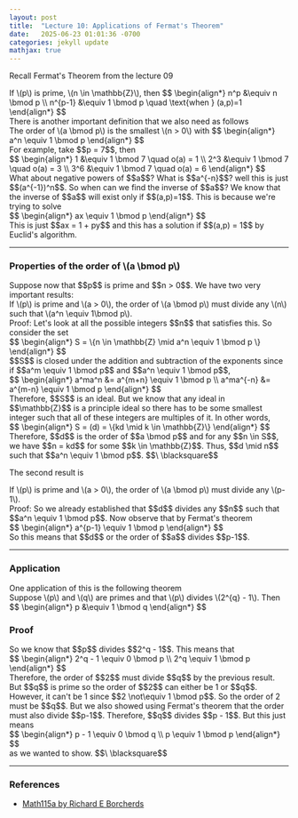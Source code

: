 ```yaml
---
layout: post
title:  "Lecture 10: Applications of Fermat's Theorem"
date:   2025-06-23 01:01:36 -0700
categories: jekyll update
mathjax: true
---
```

Recall Fermat's Theorem from the lecture 09
<div class="thm">
	If \(p\) is prime, \(n \in \mathbb{Z}\), then
	$$
	\begin{align*}
	n^p &\equiv n \bmod p \\
	n^{p-1} &\equiv 1 \bmod p \quad \text{when } (a,p)=1
	\end{align*}
	$$
</div>
<!---------------------------------------------------------------->
There is another important definition that we also need as follows 
<!---------------------------------------------------------------->
<div class="def">
The order of \(a \bmod p\) is the smallest \(n > 0\) with 
	$$
	\begin{align*}
	a^n \equiv 1 \bmod p
	\end{align*}
	$$
</div>
<!---------------------------------------------------------------->
For example, take $$p = 7$$, then 
<div>
	$$
	\begin{align*}
	1 &\equiv 1 \bmod 7 \quad o(a) = 1 \\
	2^3 &\equiv 1 \bmod 7 \quad o(a) = 3 \\
	3^6 &\equiv 1 \bmod 7 \quad o(a) = 6
	\end{align*}
	$$
</div>
What about negative powers of $$a$$? What is $$a^{-n}$$? well this is just $$(a^{-1})^n$$. So when can we find the inverse of $$a$$? We know that the inverse of $$a$$ will exist only if $$(a,p)=1$$. This is because we're trying to solve
<div>
	$$
	\begin{align*}
	ax \equiv 1 \bmod p
	\end{align*}
	$$
</div>
This is just $$ax = 1 + py$$ and this has a solution if $$(a,p) = 1$$ by Euclid's algorithm.
<!----------------------------------------------------------------------->
<hr>
<h3>Properties of the order of \(a \bmod p\)</h3>
Suppose now that $$p$$ is prime and $$n > 0$$. We have two very important results:
<!--------------------------------------------------->
<div class="prop">
If \(p\) is prime and \(a > 0\), the order of \(a \bmod p\) must divide any \(n\) such that \(a^n \equiv 1\bmod p\).
</div>
<!--------------------------------------------------->
Proof: Let's look at all the possible integers $$n$$ that satisfies this. So consider the set
<div>
	$$
	\begin{align*}
	S = \{n \in \mathbb{Z} \mid a^n \equiv 1 \bmod p \}
	\end{align*}
	$$
</div>
 $$S$$ is closed under the addition and subtraction of the exponents since if $$a^m \equiv 1 \bmod p$$ and $$a^n \equiv 1 \bmod p$$, 
 <div>
 	$$
 	\begin{align*}
 	a^ma^n &= a^{m+n} \equiv 1 \bmod p \\
	a^ma^{-n} &= a^{m-n} \equiv 1 \bmod p
 	\end{align*}
 	$$
 </div>
Therefore, $$S$$ is an ideal. But we know that any ideal in $$\mathbb{Z}$$ is a principle ideal so there has to be some smallest integer such that all of these integers are multiples of it. In other words,
 <div>
 	$$
 	\begin{align*}
 	S = (d) = \{kd \mid k \in \mathbb{Z}\}
 	\end{align*}
 	$$
 </div>
Therefore, $$d$$ is the order of $$a \bmod p$$ and for any $$n \in S$$, we have $$n = kd$$ for some $$k \in \mathbb{Z}$$. Thus, $$d \mid n$$ such that $$a^n \equiv 1 \bmod p$$. $$\ \blacksquare$$

The second result is
<!--------------------------------------------------->
<div class="prop">
If \(p\) is prime and \(a > 0\), the order of \(a \bmod p\) must divide any \(p-1\).
</div>
<!--------------------------------------------------->
Proof: So we already established that $$d$$ divides any $$n$$ such that $$a^n \equiv 1 \bmod p$$. Now observe that by Fermat's theorem
 <div>
 	$$
 	\begin{align*}
 	a^{p-1} \equiv 1 \bmod p
 	\end{align*}
 	$$
 </div>
So this means that $$d$$ or the order of $$a$$ divides $$p-1$$. 
<!----------------------------------------------------------------------->
<hr>
<h3>Application</h3>
One application of this is the following theorem
<div class="thm">
	Suppose \(p\) and \(q\) are primes and that \(p\) divides \(2^{q} - 1\). Then
	$$
	\begin{align*}
	p &\equiv 1 \bmod q
	\end{align*}
	$$
</div>
<h3>Proof</h3>
So we know that $$p$$ divides $$2^q - 1$$. This means that
 <div>
 	$$
 	\begin{align*}
 	2^q - 1 \equiv 0 \bmod p \\
	2^q \equiv 1 \bmod p
 	\end{align*}
 	$$
 </div>
Therefore, the order of $$2$$ must divide $$q$$ by the previous result. But $$q$$ is prime so the order of $$2$$ can either be 1 or $$q$$. However, it can't be 1 since $$2 \not\equiv 1 \bmod p$$. So the order of 2 must be $$q$$. But we also showed using Fermat's theorem that the order must also divide $$p-1$$. Therefore, $$q$$ divides $$p - 1$$. But this just means 
 <div>
 	$$
 	\begin{align*}
 	p - 1 \equiv 0 \bmod q \\
	p \equiv 1 \bmod p
 	\end{align*}
 	$$
 </div>
as we wanted to show. $$\ \blacksquare$$








<!----------------------------------------------------------------------->
<hr>
<h3>References</h3>
<ul>
<li><a href="https://www.youtube.com/watch?v=TBolWCObRgg">Math115a by Richard E Borcherds</a></li>
</ul>






















